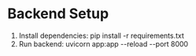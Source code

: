# Backend Setup

1. Install dependencies:
   pip install -r requirements.txt
2. Run backend:
   uvicorn app:app --reload --port 8000
